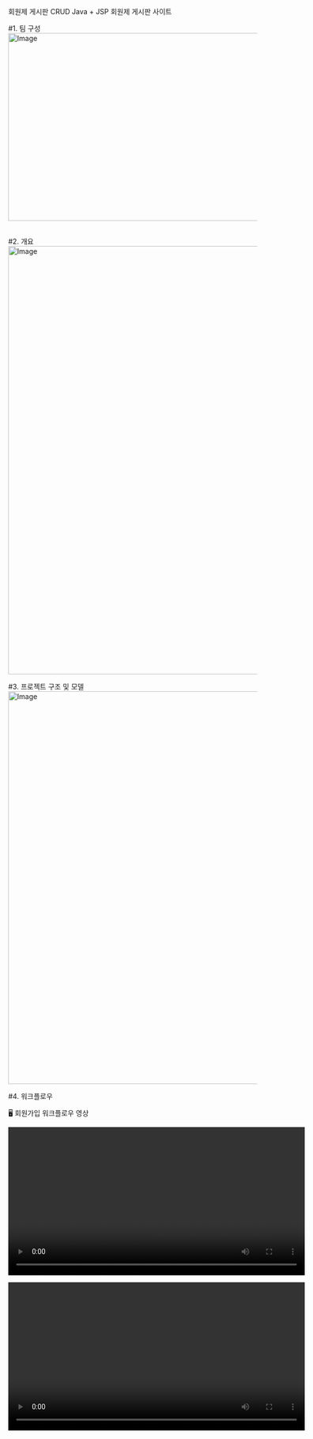 회원제 게시판 CRUD
Java + JSP 회원제 게시판 사이트

#1. 팀 구성
<img width="1384" height="380" alt="Image" src="https://github.com/user-attachments/assets/2c389a5f-3f97-45d3-ad5a-196d60ed29c6" />
 


#2. 개요
<img width="2104" height="867" alt="Image" src="https://github.com/user-attachments/assets/c1058676-bd04-4ac3-9b05-dac9385a1ecc" />


#3. 프로젝트 구조 및 모델
<img width="1880" height="795" alt="Image" src="https://github.com/user-attachments/assets/12139e2f-816d-42b1-926c-8e2977825737" />






#4. 워크플로우

🖥️ 회원가입 워크플로우 영상

<video src="https://github.com/user-attachments/assets/dc95f859-ade4-4d96-bab1-1f1c17915619" controls width="600"></video>



<video src="http://jobs.dothome.co.kr/resources/01.mp4" type="video/mp4" controls width="600"></video>

















